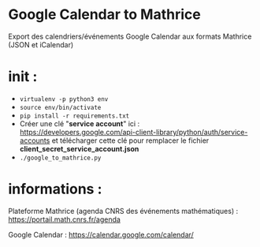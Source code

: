 Google Calendar to Mathrice
========

Export des calendriers/événements Google Calendar aux formats Mathrice (JSON et iCalendar)

# init :
* `virtualenv -p python3 env`
* `source env/bin/activate`
* `pip install -r requirements.txt`
* Créer une clé "**service account**" ici :
  https://developers.google.com/api-client-library/python/auth/service-accounts
  et télécharger cette clé pour remplacer le fichier **client_secret_service_account.json**
* `./google_to_mathrice.py`



# informations :

Plateforme Mathrice (agenda CNRS des événements mathématiques) :
https://portail.math.cnrs.fr/agenda


Google Calendar :
https://calendar.google.com/calendar/
